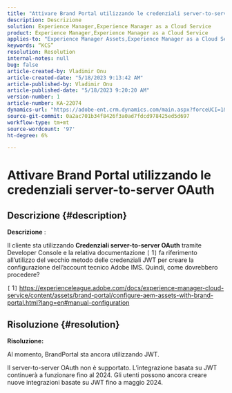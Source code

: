 ```yaml
---
title: "Attivare Brand Portal utilizzando le credenziali server-to-server OAuth"
description: Descrizione
solution: Experience Manager,Experience Manager as a Cloud Service
product: Experience Manager,Experience Manager as a Cloud Service
applies-to: "Experience Manager Assets,Experience Manager as a Cloud Service,Experience Manager"
keywords: “KCS”
resolution: Resolution
internal-notes: null
bug: false
article-created-by: Vladimir Onu
article-created-date: "5/18/2023 9:13:42 AM"
article-published-by: Vladimir Onu
article-published-date: "5/18/2023 9:20:20 AM"
version-number: 1
article-number: KA-22074
dynamics-url: "https://adobe-ent.crm.dynamics.com/main.aspx?forceUCI=1&pagetype=entityrecord&etn=knowledgearticle&id=85752446-5cf5-ed11-8848-6045bd006c82"
source-git-commit: 0a2ac701b34f8426f3a0ad7fdcd978425ed5d697
workflow-type: tm+mt
source-wordcount: '97'
ht-degree: 6%

---
```


# Attivare Brand Portal utilizzando le credenziali server-to-server OAuth

## Descrizione {#description}


<b>Descrizione</b> :

Il cliente sta utilizzando <b>Credenziali server-to-server OAuth</b> tramite Developer Console e la relativa documentazione `[` 1`]`  fa riferimento all’utilizzo del vecchio metodo delle credenziali JWT per creare la configurazione dell’account tecnico Adobe IMS. Quindi, come dovrebbero procedere?

`[` 1`]`  https://experienceleague.adobe.com/docs/experience-manager-cloud-service/content/assets/brand-portal/configure-aem-assets-with-brand-portal.html?lang=en#manual-configuration




## Risoluzione {#resolution}


<b>Risoluzione:</b>

Al momento, BrandPortal sta ancora utilizzando JWT.

Il server-to-server OAuth non è supportato. L’integrazione basata su JWT continuerà a funzionare fino al 2024. Gli utenti possono ancora creare nuove integrazioni basate su JWT fino a maggio 2024.
